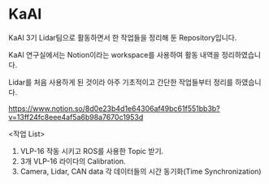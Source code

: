 # KaAI
KaAI 3기 Lidar팀으로 활동하면서 한 작업들을 정리해 둔 Repository입니다.

KaAI 연구실에서는 Notion이라는 workspace를 사용하여 활동 내역을 정리하였습니다.

Lidar를 처음 사용하게 된 것이라 아주 기초적이고 간단한 작업들부터 정리를 하였습니다.

https://www.notion.so/8d0e23b4d1e64306af49bc61f551bb3b?v=13ff24fc8eee4af5a6b98a7670c1953d

<작업 List>
1. VLP-16 작동 시키고 ROS를 사용한 Topic 받기.
2. 3개 VLP-16 라이다의 Calibration. 
3. Camera, Lidar, CAN data 각 데이터들의 시간 동기화(Time Synchronization)
